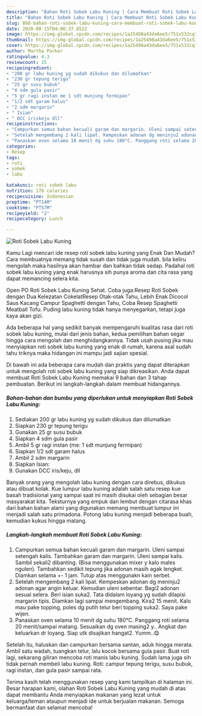 ```yaml
---
description: "Bahan Roti Sobek Labu Kuning | Cara Membuat Roti Sobek Labu Kuning Yang Sedap"
title: "Bahan Roti Sobek Labu Kuning | Cara Membuat Roti Sobek Labu Kuning Yang Sedap"
slug: 868-bahan-roti-sobek-labu-kuning-cara-membuat-roti-sobek-labu-kuning-yang-sedap
date: 2020-08-15T04:00:37.652Z
image: https://img-global.cpcdn.com/recipes/1a25498a43da6ee5/751x532cq70/roti-sobek-labu-kuning-foto-resep-utama.jpg
thumbnail: https://img-global.cpcdn.com/recipes/1a25498a43da6ee5/751x532cq70/roti-sobek-labu-kuning-foto-resep-utama.jpg
cover: https://img-global.cpcdn.com/recipes/1a25498a43da6ee5/751x532cq70/roti-sobek-labu-kuning-foto-resep-utama.jpg
author: Martha Parker
ratingvalue: 4.3
reviewcount: 15
recipeingredient:
- "200 gr labu kuning yg sudah dikukus dan dilumatkan"
- "230 gr tepung terigu"
- "25 gr susu bubuk"
- "4 sdm gula pasir"
- "5 gr ragi instan me 1 sdt munjung fermipan"
- "1/2 sdt garam halus"
- "2 sdm margarin"
- " Isian"
- " DCC iriskeju dll"
recipeinstructions:
- "Campurkan semua bahan kecuali garam dan margarin. Uleni sampai setengah kalis. Tambahkan garam dan margarin. Uleni sampai kalis. Sambil sekali2 dibanting. (Bisa menggunakan mixer y kalo males ngulen). Tambahkan sedikit tepung jika adonan masih agak lengket. Diamkan selama +- 1 jam. Tutup atas menggunakn kain serbet."
- "Setelah mengembang 2 kali lipat. Kempeskan adonan dg meninju2 adonan agar angin keluar. Kemudian uleni sebentar. Bagi2 adonan sesuai selera. Beri isian suka2. Tata didalam loyang yg sudah dilapisi margarin tipis. Diamkan lagi sampai mengembang. Kira2 15 menit. Kalo mau pake topping, poles dg putih telur beri topping suka2. Saya pake wijen."
- "Panaskan oven selama 10 menit dg suhu 180°C. Panggang roti selama 20 menit/sampai matang. Sesuaikan dg oven masing2 y.. Angkat dan keluarkan dr loyang. Siap utk disajikan hangat2. Yumm..😋"
categories:
- Resep
tags:
- roti
- sobek
- labu

katakunci: roti sobek labu 
nutrition: 178 calories
recipecuisine: Indonesian
preptime: "PT14M"
cooktime: "PT57M"
recipeyield: "2"
recipecategory: Lunch

---
```



![Roti Sobek Labu Kuning](https://img-global.cpcdn.com/recipes/1a25498a43da6ee5/751x532cq70/roti-sobek-labu-kuning-foto-resep-utama.jpg)

Kamu Lagi mencari ide resep roti sobek labu kuning yang Enak Dan Mudah? Cara membuatnya memang tidak susah dan tidak juga mudah. bila keliru mengolah maka hasilnya akan hambar dan bahkan tidak sedap. Padahal roti sobek labu kuning yang enak harusnya sih punya aroma dan cita rasa yang dapat memancing selera kita.

Open PO Roti Sobek Labu Kuning Sehat. Coba juga:Resep Roti Sobek dengan Dua Kelezatan CokelatResep Otak-otak Tahu, Lebih Enak Dicocol Saus Kacang Campur Spaghetti dengan Tahu, Coba Resep Spaghetti Meatball Tofu. Puding labu kuning tidak hanya menyegarkan, tetapi juga kaya akan gizi.

Ada beberapa hal yang sedikit banyak mempengaruhi kualitas rasa dari roti sobek labu kuning, mulai dari jenis bahan, kedua pemilihan bahan segar hingga cara mengolah dan menghidangkannya. Tidak usah pusing jika mau menyiapkan roti sobek labu kuning yang enak di rumah, karena asal sudah tahu triknya maka hidangan ini mampu jadi sajian spesial.


Di bawah ini ada beberapa cara mudah dan praktis yang dapat diterapkan untuk mengolah roti sobek labu kuning yang siap dikreasikan. Anda dapat membuat Roti Sobek Labu Kuning memakai 9 bahan dan 3 tahap pembuatan. Berikut ini langkah-langkah dalam membuat hidangannya.

<!--inarticleads1-->

##### Bahan-bahan dan bumbu yang diperlukan untuk menyiapkan Roti Sobek Labu Kuning:

1. Sediakan 200 gr labu kuning yg sudah dikukus dan dilumatkan
1. Siapkan 230 gr tepung terigu
1. Gunakan 25 gr susu bubuk
1. Siapkan 4 sdm gula pasir
1. Ambil 5 gr ragi instan (me: 1 sdt munjung fermipan)
1. Siapkan 1/2 sdt garam halus
1. Ambil 2 sdm margarin
1. Siapkan  Isian:
1. Gunakan  DCC iris/keju, dll


Banyak orang yang mengolah labu kuning dengan cara direbus, dikukus atau dibuat kolak. Kue lumpur labu kuning adalah salah satu resep kue basah tradisional yang sampai saat ini masih disukai oleh sebagian besar masyarakat kita. Teksturnya yang empuk dan lembut dengan citarasa khas dari bahan bahan alami yang digunakan memang membuat lumpur ini menjadi salah satu primadona. Potong labu kuning menjadi beberapa buah, kemudian kukus hingga matang. 

<!--inarticleads2-->

##### Langkah-langkah membuat Roti Sobek Labu Kuning:

1. Campurkan semua bahan kecuali garam dan margarin. Uleni sampai setengah kalis. Tambahkan garam dan margarin. Uleni sampai kalis. Sambil sekali2 dibanting. (Bisa menggunakan mixer y kalo males ngulen). Tambahkan sedikit tepung jika adonan masih agak lengket. Diamkan selama +- 1 jam. Tutup atas menggunakn kain serbet.
1. Setelah mengembang 2 kali lipat. Kempeskan adonan dg meninju2 adonan agar angin keluar. Kemudian uleni sebentar. Bagi2 adonan sesuai selera. Beri isian suka2. Tata didalam loyang yg sudah dilapisi margarin tipis. Diamkan lagi sampai mengembang. Kira2 15 menit. Kalo mau pake topping, poles dg putih telur beri topping suka2. Saya pake wijen.
1. Panaskan oven selama 10 menit dg suhu 180°C. Panggang roti selama 20 menit/sampai matang. Sesuaikan dg oven masing2 y.. Angkat dan keluarkan dr loyang. Siap utk disajikan hangat2. Yumm..😋


Setelah itu, haluskan dan campurkan bersama santan, aduk hingga merata. Ambil satu wadah, tuangkan telur, lalu kocok bersama gula pasir. Buat roti lagi, sekarang giliran mencoba roti manis labu kuning. Sudah lama juga sih tidak pernah membeli labu kuning. Roti: campur tepung terigu, susu bubuk, ragi instan, dan gula pasir sampai rata. 

Terima kasih telah menggunakan resep yang kami tampilkan di halaman ini. Besar harapan kami, olahan Roti Sobek Labu Kuning yang mudah di atas dapat membantu Anda menyiapkan makanan yang lezat untuk keluarga/teman ataupun menjadi ide untuk berjualan makanan. Semoga bermanfaat dan selamat mencoba!
